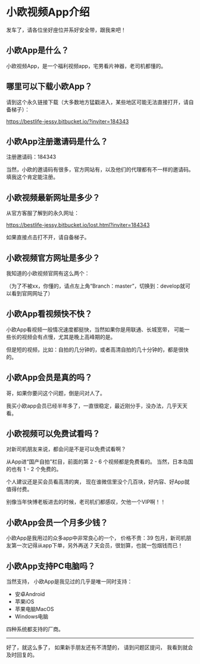 # 小欧视频App介绍

发车了，请各位坐好座位并系好安全带，跟我来吧！


## 小欧App是什么？ 

小欧视频App，是一个福利视频app，宅男看片神器，老司机都懂的。


## 哪里可以下载小欧App？ 

请到这个永久链接下载（大多数地方猛戳进入，某些地区可能无法直接打开，请自备梯子）：

https://bestlife-jessy.bitbucket.io/?inviter=184343


## 小欧App注册邀请码是什么？ 

注册邀请码：184343

当然，小欧的邀请码有很多，官方网站有，以及他们的代理都有不一样的邀请码。
填我这个肯定能注册。


## 小欧视频最新网址是多少？ 

从官方客服了解到的永久网址：

https://bestlife-jessy.bitbucket.io/lost.html?inviter=184343

如果直接点击打不开，请自备梯子。


## 小欧视频官方网址是多少？ 

我知道的小欧视频官网有这么两个：

（为了不被xx，你懂的，请点左上角“Branch：master”，切换到：develop就可以看到官网网址了）


## 小欧App看视频快不快？ 

小欧App看视频一般情况速度都挺快，当然如果你是用联通、长城宽带，
可能一些长的视频会有点慢，尤其是晚上高峰期的是。

但是短的视频，比如：自拍的几分钟的，或者高清自拍的几十分钟的，都是很快的。


## 小欧App会员是真的吗？ 

哥，如果你要问这个问题，倒是问对人了。

我买小欧app会员已经半年多了，一直很稳定，最近刚分手，没办法，几乎天天看。


## 小欧视频可以免费试看吗？ 

对新司机朋友来说，都会问是不是可以免费试看啊？

从App进“国产自拍”栏目，前面的第 2 - 6 个视频都是免费看的。
当然，日本岛国的也有 1 - 2 个免费的。

个人建议还是买会员看高清的爽，
现在谁微信里没个几百块，好内容、好App就值得付费。

别像当年快博老板进去的时候，老司机们都感叹，欠他一个VIP啊！！


## 小欧App会员一个月多少钱？ 

小欧App是我用过的众多app中非常良心的一个，
价格不贵：39 包月，新司机朋友第一次记得从app下单，另外再送 7 天会员，很划算，也就一包烟钱而已！


## 小欧App支持PC电脑吗？ 

当然支持，
小欧App是我见过的几乎是唯一同时支持：
* 安卓Android
* 苹果iOS
* 苹果电脑MacOS
* Windows电脑

四种系统都支持的厂商。

----
好了，就这么多了，
如果新手朋友还有不清楚的，
请到问题区提问，
我看到就会及时回复的。
